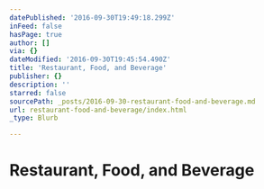 ```yaml
---
datePublished: '2016-09-30T19:49:18.299Z'
inFeed: false
hasPage: true
author: []
via: {}
dateModified: '2016-09-30T19:45:54.490Z'
title: 'Restaurant, Food, and Beverage'
publisher: {}
description: ''
starred: false
sourcePath: _posts/2016-09-30-restaurant-food-and-beverage.md
url: restaurant-food-and-beverage/index.html
_type: Blurb

---
```

# Restaurant, Food, and Beverage